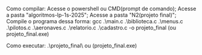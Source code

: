 Como compilar: Acesse o powershell ou CMD(prompt de comando);
Acesse a pasta "algoritmos-lp-1s-2025";
Acesse a pasta "N2(projeto final)";
Compile o programa dessa forma:
gcc .\main.c .\biblioteca.c .\menus.c .\pilotos.c .\aeronaves.c .\relatorio.c .\cadastro.c -o projeto_final (ou projeto_final.exe)

Como executar: .\projeto_final\ ou (projeto_final.exe)